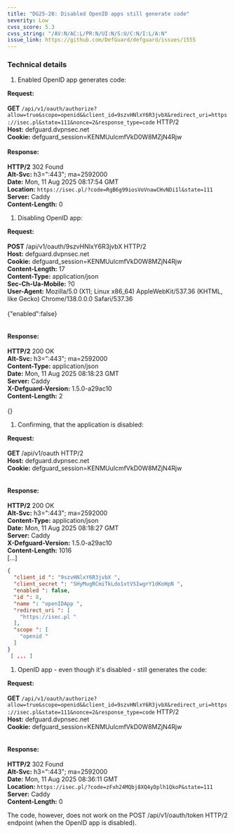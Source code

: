 ```yaml
---
title: "DG25-20: Disabled OpenID apps still generate code"
severity: Low
cvss_score: 5.3
cvss_string: "/AV:N/AC:L/PR:N/UI:N/S:U/C:N/I:L/A:N"
issue_link: https://github.com/DefGuard/defguard/issues/1555
---
```


### Technical details

1.  Enabled OpenID app generates code:

**Request:**\
\
**GET**
`/api/v1/oauth/authorize?allow=true&scope=openid&&client_id=9szvHNlxY6R3jvbX&redirect_uri=https://isec.pl&state=111&nonce=2&response_type=code`
HTTP/2\
**Host:** defguard.dvpnsec.net\
**Cookie:** defguard_session=KENMUulcmfVkD0W8MZjN4Rjw\
\
**Response:**\
\
**HTTP/2** 302 Found\
**Alt-Svc:** h3=\":443\"; ma=2592000\
**Date:** Mon, 11 Aug 2025 08:17:54 GMT\
**Location:** `https://isec.pl/?code=RgB6g99iosVoVnawCHvNDi1l&state=111`\
**Server:** Caddy\
**Content-Length:** 0

1.  Disabling OpenID app:

**Request:**\
\
**POST** /api/v1/oauth/9szvHNlxY6R3jvbX HTTP/2\
**Host:** defguard.dvpnsec.net\
**Cookie:** defguard_session=KENMUulcmfVkD0W8MZjN4Rjw\
**Content-Length:** 17\
**Content-Type:** application/json\
**Sec-Ch-Ua-Mobile:** ?0\
**User-Agent:** Mozilla/5.0 (X11; Linux x86_64) AppleWebKit/537.36
(KHTML, like Gecko) Chrome/138.0.0.0 Safari/537.36\
\
{\"enabled\":false}\
\
\
**Response:**\
\
**HTTP/2** 200 OK\
**Alt-Svc:** h3=\":443\"; ma=2592000\
**Content-Type:** application/json\
**Date:** Mon, 11 Aug 2025 08:18:23 GMT\
**Server:** Caddy\
**X-Defguard-Version:** 1.5.0-a29ac10\
**Content-Length:** 2\
\
{}

1.  Confirming, that the application is disabled:

**Request:**\
\
**GET** /api/v1/oauth HTTP/2\
**Host:** defguard.dvpnsec.net\
**Cookie:** defguard_session=KENMUulcmfVkD0W8MZjN4Rjw\
\
\
**Response:**\
\
**HTTP/2** 200 OK\
**Alt-Svc:** h3=\":443\"; ma=2592000\
**Content-Type:** application/json\
**Date:** Mon, 11 Aug 2025 08:18:27 GMT\
**Server:** Caddy\
**X-Defguard-Version:** 1.5.0-a29ac10\
**Content-Length:** 1016\
\[\...\]


```json
{
  "client_id ": "9szvHNlxY6R3jvbX ",
  "client_secret ": "SHyMugRCmiTkLdo1xtV5IwgrY1dKoHpN ",
  "enabled ": false,
  "id ": 8,
  "name ": "openIDApp ",
  "redirect_uri ": [
    "https://isec.pl "
  ],
  "scope ": [
    "openid "
  ]
}
 [ ... ]
```
1.  OpenID app - even though it\'s disabled - still generates the code:

**Request:**\
\
**GET**
`/api/v1/oauth/authorize?allow=true&scope=openid&&client_id=9szvHNlxY6R3jvbX&redirect_uri=https://isec.pl&state=111&nonce=2&response_type=code`
HTTP/2\
**Host:** defguard.dvpnsec.net\
**Cookie:** defguard_session=KENMUulcmfVkD0W8MZjN4Rjw\
\
\
**Response:**\
\
**HTTP/2** 302 Found\
**Alt-Svc:** h3=\":443\"; ma=2592000\
**Date:** Mon, 11 Aug 2025 08:36:11 GMT\
**Location:** `https://isec.pl/?code=zFxh24MQbj8XQ4yDplh1QkoP&state=111`\
**Server:** Caddy\
**Content-Length:** 0

The code, however, does not work on the POST /api/v1/oauth/token HTTP/2
endpoint (when the OpenID app is disabled).
